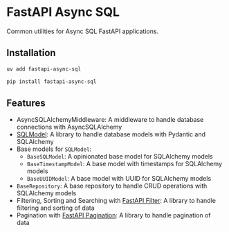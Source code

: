 # FastAPI Async SQL

Common utilities for Async SQL FastAPI applications.

## Installation
```bash
uv add fastapi-async-sql

pip install fastapi-async-sql
```

## Features
- AsyncSQLAlchemyMiddleware: A middleware to handle database connections with AsyncSQLAlchemy
- [SQLModel](https://sqlmodel.tiangolo.com/): A library to handle database models with Pydantic and SQLAlchemy
- Base models for `SQLModel`:
  - `BaseSQLModel`: A opinionated base model for SQLAlchemy models
  - `BaseTimestampModel`: A base model with timestamps for SQLAlchemy models
  - `BaseUUIDModel`: A base model with UUID for SQLAlchemy models
- `BaseRepository`: A base repository to handle CRUD operations with SQLAlchemy models
- Filtering, Sorting and Searching with [FastAPI Filter](https://fastapi-filter.netlify.app/): A library to handle filtering and sorting of data
- Pagination with [FastAPI Pagination](https://uriyyo-fastapi-pagination.netlify.app/): A library to handle pagination of data

